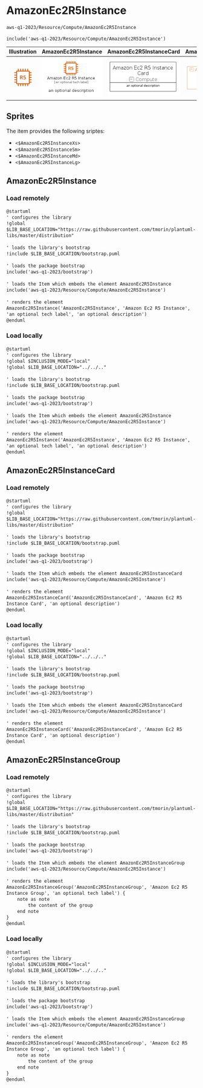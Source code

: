 # AmazonEc2R5Instance


```text
aws-q1-2023/Resource/Compute/AmazonEc2R5Instance
```

```text
include('aws-q1-2023/Resource/Compute/AmazonEc2R5Instance')
```



| Illustration | AmazonEc2R5Instance | AmazonEc2R5InstanceCard | AmazonEc2R5InstanceGroup |
| :---: | :---: | :---: | :---: |
| ![illustration for Illustration](../../../aws-q1-2023/Resource/Compute/AmazonEc2R5Instance.png) | ![illustration for AmazonEc2R5Instance](../../../aws-q1-2023/Resource/Compute/AmazonEc2R5Instance.Local.png) | ![illustration for AmazonEc2R5InstanceCard](../../../aws-q1-2023/Resource/Compute/AmazonEc2R5InstanceCard.Local.png) | ![illustration for AmazonEc2R5InstanceGroup](../../../aws-q1-2023/Resource/Compute/AmazonEc2R5InstanceGroup.Local.png) |



## Sprites
The item provides the following sriptes:

- `<$AmazonEc2R5InstanceXs>`
- `<$AmazonEc2R5InstanceSm>`
- `<$AmazonEc2R5InstanceMd>`
- `<$AmazonEc2R5InstanceLg>`





## AmazonEc2R5Instance

### Load remotely
```plantuml
@startuml
' configures the library
!global $LIB_BASE_LOCATION="https://raw.githubusercontent.com/tmorin/plantuml-libs/master/distribution"

' loads the library's bootstrap
!include $LIB_BASE_LOCATION/bootstrap.puml

' loads the package bootstrap
include('aws-q1-2023/bootstrap')

' loads the Item which embeds the element AmazonEc2R5Instance
include('aws-q1-2023/Resource/Compute/AmazonEc2R5Instance')

' renders the element
AmazonEc2R5Instance('AmazonEc2R5Instance', 'Amazon Ec2 R5 Instance', 'an optional tech label', 'an optional description')
@enduml
```

### Load locally
```plantuml
@startuml
' configures the library
!global $INCLUSION_MODE="local"
!global $LIB_BASE_LOCATION="../../.."

' loads the library's bootstrap
!include $LIB_BASE_LOCATION/bootstrap.puml

' loads the package bootstrap
include('aws-q1-2023/bootstrap')

' loads the Item which embeds the element AmazonEc2R5Instance
include('aws-q1-2023/Resource/Compute/AmazonEc2R5Instance')

' renders the element
AmazonEc2R5Instance('AmazonEc2R5Instance', 'Amazon Ec2 R5 Instance', 'an optional tech label', 'an optional description')
@enduml
```

## AmazonEc2R5InstanceCard

### Load remotely
```plantuml
@startuml
' configures the library
!global $LIB_BASE_LOCATION="https://raw.githubusercontent.com/tmorin/plantuml-libs/master/distribution"

' loads the library's bootstrap
!include $LIB_BASE_LOCATION/bootstrap.puml

' loads the package bootstrap
include('aws-q1-2023/bootstrap')

' loads the Item which embeds the element AmazonEc2R5InstanceCard
include('aws-q1-2023/Resource/Compute/AmazonEc2R5Instance')

' renders the element
AmazonEc2R5InstanceCard('AmazonEc2R5InstanceCard', 'Amazon Ec2 R5 Instance Card', 'an optional description')
@enduml
```

### Load locally
```plantuml
@startuml
' configures the library
!global $INCLUSION_MODE="local"
!global $LIB_BASE_LOCATION="../../.."

' loads the library's bootstrap
!include $LIB_BASE_LOCATION/bootstrap.puml

' loads the package bootstrap
include('aws-q1-2023/bootstrap')

' loads the Item which embeds the element AmazonEc2R5InstanceCard
include('aws-q1-2023/Resource/Compute/AmazonEc2R5Instance')

' renders the element
AmazonEc2R5InstanceCard('AmazonEc2R5InstanceCard', 'Amazon Ec2 R5 Instance Card', 'an optional description')
@enduml
```

## AmazonEc2R5InstanceGroup

### Load remotely
```plantuml
@startuml
' configures the library
!global $LIB_BASE_LOCATION="https://raw.githubusercontent.com/tmorin/plantuml-libs/master/distribution"

' loads the library's bootstrap
!include $LIB_BASE_LOCATION/bootstrap.puml

' loads the package bootstrap
include('aws-q1-2023/bootstrap')

' loads the Item which embeds the element AmazonEc2R5InstanceGroup
include('aws-q1-2023/Resource/Compute/AmazonEc2R5Instance')

' renders the element
AmazonEc2R5InstanceGroup('AmazonEc2R5InstanceGroup', 'Amazon Ec2 R5 Instance Group', 'an optional tech label') {
    note as note
        the content of the group
    end note
}
@enduml
```

### Load locally
```plantuml
@startuml
' configures the library
!global $INCLUSION_MODE="local"
!global $LIB_BASE_LOCATION="../../.."

' loads the library's bootstrap
!include $LIB_BASE_LOCATION/bootstrap.puml

' loads the package bootstrap
include('aws-q1-2023/bootstrap')

' loads the Item which embeds the element AmazonEc2R5InstanceGroup
include('aws-q1-2023/Resource/Compute/AmazonEc2R5Instance')

' renders the element
AmazonEc2R5InstanceGroup('AmazonEc2R5InstanceGroup', 'Amazon Ec2 R5 Instance Group', 'an optional tech label') {
    note as note
        the content of the group
    end note
}
@enduml
```

